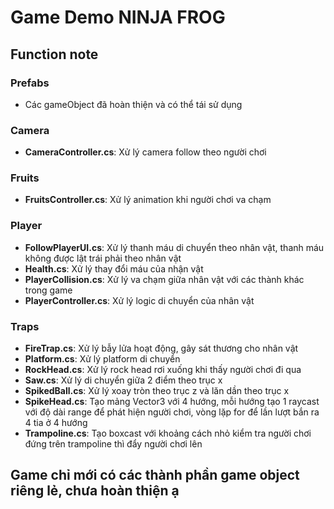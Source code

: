 # Game Demo NINJA FROG
## Function note
### Prefabs
- Các gameObject đã hoàn thiện và có thể tái sử dụng
### Camera
- **CameraController.cs**: Xử lý camera follow theo người chơi
### Fruits
- **FruitsController.cs**: Xử lý animation khi người chơi va chạm
### Player
- **FollowPlayerUI.cs**: Xử lý thanh máu di chuyển theo nhân vật, thanh máu không được lật trái phải theo nhân vật  
- **Health.cs**: Xử lý thay đổi máu của nhận vật  
- **PlayerCollision.cs**: Xử lý va chạm giữa nhân vật với các thành khác trong game  
- **PlayerController.cs**: Xử lý logic di chuyển của nhân vật  
### Traps
- **FireTrap.cs**: Xử lý bẫy lửa hoạt động, gây sát thương cho nhân vật  
- **Platform.cs**: Xử lý platform di chuyển  
- **RockHead.cs**: Xử lý rock head rơi xuống khi thấy người chơi đi qua  
- **Saw.cs**: Xử lý di chuyển giữa 2 điểm theo trục x  
- **SpikedBall.cs**: Xử lý xoay tròn theo trục z và lăn dần theo trục x  
- **SpikeHead.cs**: Tạo mảng Vector3 với 4 hướng, mỗi hướng tạo 1 raycast với độ dài range để phát hiện người chơi, vòng lặp for để lần lượt bắn ra 4 tia ở 4 hướng  
- **Trampoline.cs**: Tạo boxcast với khoảng cách nhỏ kiểm tra người chơi đứng trên trampoline thì đẩy người chơi lên
## Game chỉ mới có các thành phần game object riêng lẻ, chưa hoàn thiện ạ
